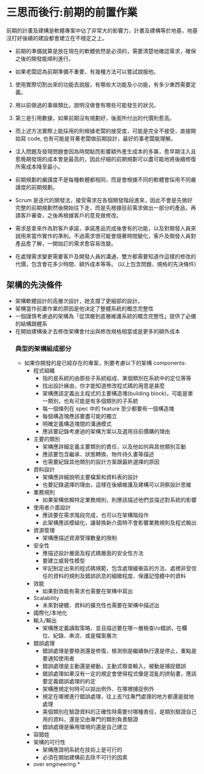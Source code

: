 # 三思而後行:前期的前置作業
前期的計畫及建構是軟體專案中佔了非常大的影響力，計畫及建構等於地基，地基沒打好後續的建設都會建立在不穩定之上。
* 前期的準備就算是放在現在的軟體依然是必須的，需要清楚地確認需求，確保之後的開發能順利進行。

* 如果老闆認為前期準備不重要，有幾種方法可以嘗試說服他。

1. 使用實際切割出來的功能去說服，有哪些大功能及小功能，有多少東西需要定義。

2. 用以前做過的事做類比，說明沒做會有哪些可能發生的狀況。

3. 第三是引用數據，如果前期沒有規劃好，後面所付出的代價則愈高。

* 而上述方法實際上能採用的則根據老闆的接受度，可能是完全不接受，直接開始寫 code, 也有可能是背著老闆做前期設計，最好的事老闆能理解。

* 注入問題及發現問題會因為時間點而影響額外產生成本的多寡，愈早期注入且愈晚期發現的成本會是最高的，因此仔細的前期規劃可以盡可能地將後續修復所需成本降至最小。

* 前期規劃的嚴謹度不是每種軟體都相同，而是會根據不同的軟體會採用不同嚴謹度的前期規劃。

* Scrum 是迭代的開發法，接受需求在各個開發階段進來，因此不會是先做好完整的前期規劃然後開始往下走，而是先根據目前需求做出一部分的產品，再請客戶審查，之後再根據客戶的意見做修改。

* 需求是拿來作為對客戶承諾，承諾產品完成後會有的功能，以及對開發人員來說用來當作實作的準則。不過需求很可能會隨著時間變化，客戶及開發人員對產品愈了解，一開始訂的需求愈容易改變。

* 在處理需求變更需要客戶及開發人員的溝通，雙方都需要知道作這樣的修改的代價，包含會花多少時間、額外成本等等。
(以上包含問題、規格的先決條件)
## 架構的先決條件
* 架構軟體設計的高層次設計，她支撐了更細部的設計。
* 架構當作前置作業的原因是他決定了整體系統的概念完整性
* 一個謹慎考慮過的架構為「從頂層到底層維護系統的概念完整性」提供了必備的結構跟體系
* 在開始建構後才去修改架構會付出與修改規格相當或是更多的額外成本
	### 典型的架構組成部分
	* 如果你開發的是已經存在的專案，則要考慮以下的架構 components:
		* 程式組織
			* 指的是系統的由那些子系統組成、某個類別在系統中的定位等等
			* 找出設計緣由，你才能知道修改程式碼的用意是甚麼
			* 架構應該定義出主程式的主要構造塊(building block)，可能是單一類別，也有可能是有多個類別的子系統
			* 每一個條列在 spec 中的 feature 至少都要有一個構造塊
			* 每個構造塊應該要盡可能的獨立
			* 明確定義構造塊間的溝通模式
			* 應該要記錄考慮過的架構方案以及選用目前價購的理由
		* 主要的類別
			* 架構應詳細定義主要類別的責任，以及他如何與其他類別互動
			* 應該要包含繼承、狀態轉換、物件持久畫等描述
			* 也需要紀錄其他類別的設計方案跟最終選擇的原因
		* 資料設計
			* 架構應詳細說明主要檔案和資料表的設計
			* 也要記錄選擇的理由，這樣在後續維護及建構可以洞察設計思維
		* 業務規則
			* 如果架構依賴特定業務規則，則應該描述他們並描述對系統的影響
		* 使用者介面設計
			* 應該要在需求階段完成，也可以在架構階段作
			* 此架構應該模組化，讓替換新介面時不會影響業務規則及程式輸出
		* 資源管理
			* 架構應描述資源管理數量的限制
		* 安全性
			* 應描述設計層面及程式碼層面的安全性方法
			* 要建立威脅性模型
			* 牢記制定出來的程式碼規範，包含處理緩衝區的方法、處裡非受信任的資料的規則及錯誤訊息的細緻程度、保護記憶體中的資料
		* 效能
			* 如果對效能有需求也需要在架構中寫出
		* Scalability
			* 未來對硬體、資料的擴充性也需要在架構中描述出
		* 國際化/本地化
		* 輸入/輸出
			* 架構應定義讀取策略、並且描述要在哪一層檢查i/o錯誤，在欄位、紀錄、串流、或是檔案層次
		* 錯誤處理
			* 錯誤處理是要檢測還是修復，檢測倒是繼續執行還是停止，重點是要通知使用者
			* 錯誤處理是主動還是被動，主動式檢查輸入，被動是捕捉錯誤
			* 錯誤處理如果沒有一定的規定會使得程式像是混亂的拼貼畫，應該要定義錯誤處理的約定
			* 架構應規定何時可以拋出例外、在哪裡捕捉例外
			* 規定在哪裡進行錯誤處理，往上丟?往專門處理的地方都還是就地處理
			* 美個類別在驗證資料的正確性時需要付哪種責任，是類別驗證自己用的資料，還是交由專門的類別負責驗證
			* 錯誤處理是藥用環境的還是自己建立
		* 容錯姓
		* 架構的可行性
			* 架構應證明系統在技術上是可行的
			* 必須在開始建構前去除不可行的因素
		* over engineering
			* 
<!--stackedit_data:
eyJoaXN0b3J5IjpbLTExMzM1MDczNCwxMjA1MjY5OTYxLDExMz
AxNzcyNzYsODcwNzU0ODE5LC0yMDkwMDk1Mzk5LC0yMTQ2MDU0
NTE2LC0xNDA5NzI2MDM5LDE2NjM2NDQ2MzVdfQ==
-->